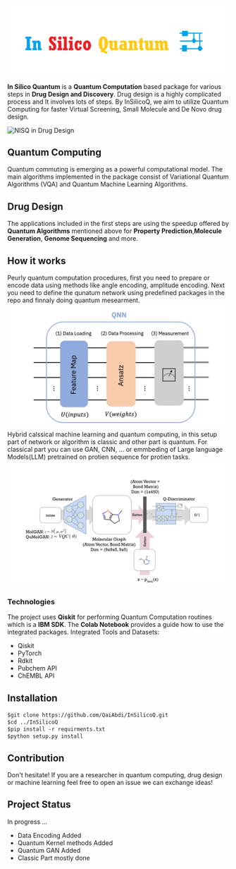 ![Logo](./img/logo.PNG)

**In Silico Quantum** is a __Quantum Computation__ based package for various steps in __Drug Design and Discovery__. Drug design is a highly complicated process and It involves lots of steps. By InSilicoQ, we aim to utilize Quantum Computing for faster Virtual Screening, Small Molecule and De Novo drug design. 

![NISQ in Drug Design](./img/NISQ.png)


## Quantum Computing

Quantum commuting is emerging as a powerful computational model. The main algorithms implemented in the package consist of Variational Quantum Algorithms (VQA)
and Quantum Machine Learning Algorithms. 

## Drug Design 
The applications included in the first steps are using the speedup offered by __Quantum Algorithms__ mentioned above for __Property Prediction__,__Molecule Generation__, __Genome Sequencing__ and more. 


## How it works

Peurly quantum computation procedures, first you need to prepare or encode data using methods like angle encoding, amplitude encoding. Next you need to define the qunatum network using predefined packages in the repo and finnaly doing quantum mesearment.
![NISQ in Drug Design](./img/QNN.jpg)

Hybrid calssical machine learning and quantum computing, in this setup part of network or algorithm is classic and other part is quantum. For classical part you can use GAN, CNN, ... or  emmbeding of Large language Models(LLM) pretrained on protien sequence for protien tasks.
![NISQ in Drug Design](./img/QGAN.PNG)

### Technologies
The project uses __Qiskit__ for performing Quantum Computation routines which is a __IBM SDK__. The __Colab Notebook__ provides a guide how to use the integrated packages. Integrated Tools and Datasets:

* Qiskit
* PyTorch
* Rdkit
* Pubchem API
* ChEMBL API

## Installation

```
$git clone https://github.com/QaiAbdi/InSilicoQ.git
$cd ../InSilicoQ
$pip install -r requirments.txt
$python setup.py install
```

## Contribution
Don't hesitate! If you are a researcher in quantum computing, drug design or machine learning feel free to open an issue we can exchange ideas!



## Project Status
 In progress ... 
 - Data Encoding Added
 - Quantum Kernel methods Added
 - Quantum GAN Added
 - Classic Part mostly done





